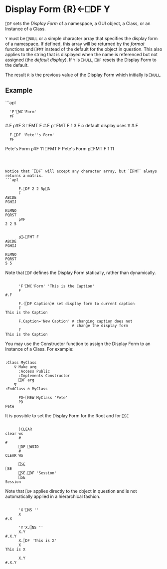 <!-- Hidden search keywords -->
<div style="display: none;">
  ⎕DF DF
</div>






<h1 class="heading"><span class="name">Display Form</span> <span class="command">{R}←⎕DF Y</span></h1>



`⎕DF` sets the *Display Form* of a namespace, a GUI object, a Class, or an Instance of a Class.


`Y` must be `⎕NULL` or a simple character array that specifies the display form of a namespace. If defined, this array will be returned by the *format* functions and `⎕FMT` instead of the default for the object in question. This also applies to the string that is displayed when the name is referenced but not assigned (the *default display*). If `Y` is  `⎕NULL`, `⎕DF` resets the Display Form to the default.


The result `R` is the previous value of the Display Form which initially is `⎕NULL`.


<h2 class="example">Example</h2>
```apl

      'F'⎕WC'Form'
      ⍕F
#.F
      ⍴⍕F
3
      ⎕FMT F
#.F
      ⍴⎕FMT F
1 3
      F ⍝ default display uses ⍕
#.F

      F.⎕DF 'Pete''s Form'
      ⍕F
Pete's Form
      ⍴⍕F
11
      ⎕FMT F
Pete's Form
      ⍴⎕FMT F
1 11
```



Notice that `⎕DF` will accept any character array, but `⎕FMT` always returns a matrix.
```apl

      F.⎕DF 2 2 5⍴⎕A
      F
ABCDE
FGHIJ
 
KLMNO
PQRST
      ⍴⍕F
2 2 5

```

```apl

      ⍴⎕←⎕FMT F
ABCDE
FGHIJ
 
KLMNO
PQRST
5 5
```



Note that `⎕DF` defines the Display Form statically, rather than dynamically.
```apl

      'F'⎕WC'Form' 'This is the Caption'
      F
#.F

      F.(⎕DF Caption)⍝ set display form to current caption
      F
This is the Caption

      F.Caption←'New Caption' ⍝ changing caption does not
                              ⍝ change the display form
      F
This is the Caption
```




You may use the Constructor function to assign the Display Form to an Instance of a Class. For example:
```apl

:Class MyClass
    ∇ Make arg
      :Access Public
      :Implements Constructor
      ⎕DF arg
    ∇
:EndClass ⍝ MyClass

      PD←⎕NEW MyClass 'Pete'
      PD
Pete
```





It is possible to set the Display Form for the Root and for `⎕SE`
```apl

      )CLEAR
clear ws
      #
#
      ⎕DF ⎕WSID
      #
CLEAR WS

      ⎕SE
⎕SE
      ⎕SE.⎕DF 'Session'
      ⎕SE
Session
```





Note that `⎕DF` applies directly to the object in question and is not automatically applied in a hierarchical fashion.
```apl

      'X'⎕NS ''
      X
#.X

      'Y'X.⎕NS ''
      X.Y
#.X.Y
      X.⎕DF 'This is X'
      X
This is X

      X.Y
#.X.Y
```



